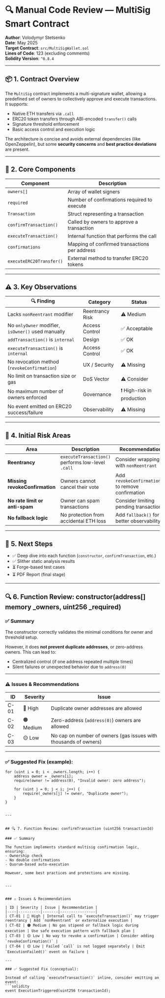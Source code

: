 # 🔍 Manual Code Review — MultiSig Smart Contract

**Author**: Volodymyr Stetsenko  
**Date**: May 2025  
**Target Contract**: `src/MultiSigWallet.sol`  
**Lines of Code**: 123 (excluding comments)  
**Solidity Version**: `^0.8.4`

---

## 📦 1. Contract Overview

The `MultiSig` contract implements a multi-signature wallet, allowing a predefined set of owners to collectively approve and execute transactions. It supports:

- Native ETH transfers via `.call`
- ERC20 token transfers through ABI-encoded `transfer()` calls
- Signature threshold enforcement
- Basic access control and execution logic

The architecture is concise and avoids external dependencies (like OpenZeppelin), but some **security concerns** and **best practice deviations** are present.

---

## 🧱 2. Core Components

| Component          | Description |
|-------------------|-------------|
| `owners[]`        | Array of wallet signers |
| `required`        | Number of confirmations required to execute |
| `Transaction`     | Struct representing a transaction |
| `confirmTransaction()` | Called by owners to approve a transaction |
| `executeTransaction()` | Internal function that performs the call |
| `confirmations`   | Mapping of confirmed transactions per address |
| `executeERC20Transfer()` | External method to transfer ERC20 tokens |

---

## ⚠️ 3. Key Observations

| 🔍 Finding | Category | Status |
|-----------|----------|--------|
| Lacks `nonReentrant` modifier | Reentrancy Risk | ⚠️ Medium |
| No `onlyOwner` modifier, `isOwner()` used manually | Access Control | ✅ Acceptable |
| `addTransaction()` is `internal` | Design | ✅ OK |
| `executeTransaction()` is `internal` | Access Control | ✅ OK |
| No revocation method (`revokeConfirmation`) | UX / Security | ⚠️ Missing |
| No limit on transaction size or gas | DoS Vector | ⚠️ Consider |
| No maximum number of owners enforced | Governance | ❗ High-risk in production |
| No event emitted on ERC20 success/failure | Observability | ⚠️ Missing |

---

## 🚨 4. Initial Risk Areas

| Area | Description | Recommendation |
|------|-------------|----------------|
| **Reentrancy** | `executeTransaction()` performs low-level `.call` | Consider wrapping with `nonReentrant` |
| **Missing revokeConfirmation** | Owners cannot cancel their vote | Add `revokeConfirmation()` to remove confirmation |
| **No rate limit or anti-spam** | Owner can spam transactions | Consider limiting pending transactions |
| **No fallback logic** | No protection from accidental ETH loss | Add `fallback()` for better observability |

---

## 🧭 5. Next Steps

- ✅ Deep dive into each function (`constructor`, `confirmTransaction`, etc.)
- ✅ Slither static analysis results
- ⏳ Forge-based test cases
- ⏳ PDF Report (final stage)


---



## 🔍 6. Function Review: constructor(address[] memory _owners, uint256 _required)

### ✅ Summary

The constructor correctly validates the minimal conditions for owner and threshold setup.

However, it does **not prevent duplicate addresses**, or zero-address owners. This can lead to:
- Centralized control (if one address repeated multiple times)
- Silent failures or unexpected behavior due to `address(0)`


---


### ⚠️ Issues & Recommendations

| ID | Severity | Issue |
|----|----------|-------|
| C-01 | 🔴 High | Duplicate owner addresses are allowed |
| C-02 | 🟠 Medium | Zero-address (`address(0)`) owners are allowed |
| C-03 | 🟡 Low | No cap on number of owners (gas issues with thousands of owners) |


---


### ✅ Suggested Fix (example):

```solidity
for (uint i = 0; i < _owners.length; i++) {
    address owner = _owners[i];
    require(owner != address(0), "Invalid owner: zero address");

    for (uint j = 0; j < i; j++) {
        require(_owners[j] != owner, "Duplicate owner");
    }
}


---


## 🔍 7. Function Review: confirmTransaction (uint256 transactionId)

### ✅ Summary

The function implements standard multisig confirmation logic, ensuring:
- Ownership check
- No double confirmations
- Quorum-based auto-execution

However, some best practices and protections are missing.


---


### ⚠️ Issues & Recommendations

| ID | Severity | Issue | Recommendation |
|----|----------|-------|----------------|
| CT-01 | 🔴 High | Internal call to `executeTransaction()` may trigger reentrancy | Add `nonReentrant` or externalize execution |
| CT-02 | 🟠 Medium | No gas stipend or fallback logic during execution | Use safe execution pattern with fallback plan |
| CT-03 | 🟡 Low | No way to revoke a confirmation | Consider adding `revokeConfirmation()` |
| CT-04 | 🟡 Low | Failed `call` is not logged separately | Emit `ExecutionFailed()` event on failure |

---

### ✅ Suggested Fix (conceptual):

Instead of calling `executeTransaction()` inline, consider emitting an event:
```solidity
event ExecutionTriggered(uint256 transactionId);

